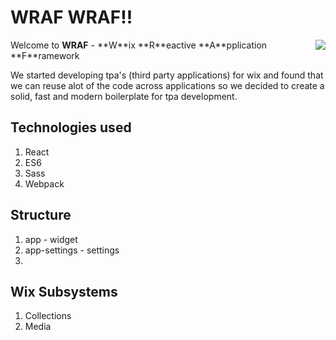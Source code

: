 # WRAF WRAF!!
<img align="right" src="https://dogg.dk/img/dogg.gif">
Welcome to <strong>WRAF</strong> -  
**W**ix **R**eactive **A**pplication **F**ramework

We started developing tpa's (third party applications) for wix and found that we can reuse alot of the code across applications so we decided to create a solid, fast and modern boilerplate for tpa development.

## Technologies used
1. React
1. ES6
1. Sass
1. Webpack

## Structure 
1. app - widget 
1. app-settings - settings
2. 

## Wix Subsystems
1. Collections
2. Media

